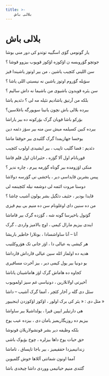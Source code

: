```yaml
---
title: >-
    بلالی باش
---
```

# بلالی باش

<div class="b" id="bn1"><div class="m1"><p>یار گونومی گؤی اسگییه توتدو کی دور منی بوشا</p></div>
<div class="m2"><p>جوتچو گؤروبسه ن اؤکوزه اؤکوز قویوب بیزوو قوشا ؟</p></div></div>
<div class="b" id="bn2"><div class="m1"><p>سن اللینی کئچیب یاشین ، من بیر اوتوز یاشیندا قیز</p></div>
<div class="m2"><p>سؤیله گؤروم اوتوز یاشین نه نیسبتی اللی یاشا ؟</p></div></div>
<div class="b" id="bn3"><div class="m1"><p>سن یئره قویدون باشیوی من باشیما نه داش سالیم ؟</p></div>
<div class="m2"><p>بلکه من آرتیق یاشادیم نئیله مه لی ؟ دئدیم یاشا</p></div></div>
<div class="b" id="bn4"><div class="m1"><p>بیرده بلالی باش نچون یانینا سوپورگه باغلاسین؟</p></div>
<div class="m2"><p>بؤرکو باشا قویان گرک بؤرکونه ده بیر یاراشا</p></div></div>
<div class="b" id="bn5"><div class="m1"><p>بیرده کبین کسیلمه میش سن منه بیر سؤز دئمه دین</p></div>
<div class="m2"><p>یوخسا جهازیمدا گرک گلئیدی بیر حوققا ماشا</p></div></div>
<div class="b" id="bn6"><div class="m1"><p>دئدیم : قضا گلیب تاپیب ، بیر ایشیدی اولوب کئچیب</p></div>
<div class="m2"><p>قوربانام اول آلا گؤزه ، حئیرانان اول قلم قاشا</p></div></div>
<div class="b" id="bn7"><div class="m1"><p>منکی اؤزومده بیر گوناه گؤرمه ییرم ، چاره ندیر ؟</p></div>
<div class="m2"><p>پیس بشرین قایداسی دیر ، یاخشی نی گؤرسه دولاشا</p></div></div>
<div class="b" id="bn8"><div class="m1"><p>دوستا مروت ائتمه لی دوشمه نیله کئچینمه لی</p></div>
<div class="m2"><p>قایدا بودیر ، حئیف دئگیل بشر یولون آشیب چاشا ؟</p></div></div>
<div class="b" id="bn9"><div class="m1"><p>من ده سنین دای اوغلونام سن ده منیم بی بیم قیزی</p></div>
<div class="m2"><p>گؤنول باخیرسا گونه شه ، گؤزده گرک بیر قاماشا</p></div></div>
<div class="b" id="bn10"><div class="m1"><p>ایندی بیزیم مارال کیمی ، اوچ بالامیز واردی ، گرک</p></div>
<div class="m2"><p>آتا – آنا ساواشسادا ، بونلارا خاطیر باریشا</p></div></div>
<div class="b" id="bn11"><div class="m1"><p>هر کیشی یه عیالی دا ، اؤز جانی تک هؤروکلنیب</p></div>
<div class="m2"><p>هدیه ده اولماز ائله سین عیالی قارداش قارداشا</p></div></div>
<div class="b" id="bn12"><div class="m1"><p>بو دونیا بیر یول کیمی دیر ، بیز آخرت مسافیری</p></div>
<div class="m2"><p>کجاوه ده هاماش گرک اؤز هاماشینان یاناشا</p></div></div>
<div class="b" id="bn13"><div class="m1"><p>آخیرتی اولانلارین ، دونیاسی غم سیز اولمویوب</p></div>
<div class="m2"><p>سئل دی گله ر آخار کئچر ، آمما گرک آشیب – داشا</p></div></div>
<div class="b" id="bn14"><div class="m1"><p>مثل دی : « یئر کی برک اولور ، اؤکوز اؤکوزدن اینجییور »</p></div>
<div class="m2"><p>هی دارتیلیر ایپین قیرا ، یولداشیلا بیر ساواشا</p></div></div>
<div class="b" id="bn15"><div class="m1"><p>بیزیم ده روزیگاریمیز یامان دی ، بیزده عیب یوخ</p></div>
<div class="m2"><p>بلکه وظیفه دیر بشر قونشولاریلان قونوشا</p></div></div>
<div class="b" id="bn16"><div class="m1"><p>حق حیات یوخ داها بیزلره ، چوخ بؤیوک باشی</p></div>
<div class="m2"><p>زندانیمیزدا حققیمیز ، بیر باجا تاپساق ، تاماشا</p></div></div>
<div class="b" id="bn17"><div class="m1"><p>آمما اونون شماتتی آللاها خوش گلمیوبن</p></div>
<div class="m2"><p>گئتدی منیم حیاتیمی ووردی داشا چیخدی باشا </p></div></div>

